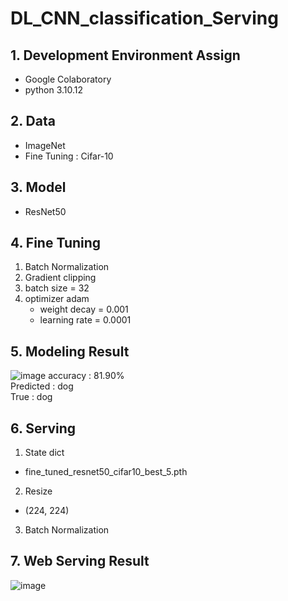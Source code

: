# DL_CNN_classification_Serving

## 1. Development Environment Assign
- Google Colaboratory
- python 3.10.12

## 2. Data
- ImageNet
- Fine Tuning : Cifar-10

## 3. Model
- ResNet50

## 4. Fine Tuning
1. Batch Normalization
2. Gradient clipping
3. batch size = 32
4. optimizer adam
   - weight decay = 0.001
   - learning rate = 0.0001

## 5. Modeling Result
![image](https://github.com/user-attachments/assets/3d4ae3d7-67ee-458e-898d-11e55b912a69)
accuracy : 81.90%  
Predicted : dog  
True : dog

## 6. Serving
1. State dict
  - fine_tuned_resnet50_cifar10_best_5.pth
2. Resize
  - (224, 224)
3. Batch Normalization

## 7. Web Serving Result
![image](https://github.com/user-attachments/assets/48f88964-ef7b-40f2-a113-ecceb562b4e6)
